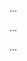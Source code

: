 <panel type="warning" header="Can use good naming :star::star:" expandable expanded no-close>

<panel type="warning" header="Can explain the need for good names in code :star::star:" expandable>
  <include src="../../book/codeQuality/nameWell/introduction/full.md" />
  <panel header=":trophy: Evidence" expanded>

...

  </panel>
</panel>

<panel type="warning" header="Can follow basic guidelines for naming :star::star:" expandable>
  <include src="../../book/codeQuality/nameWell/basic/full.md" />
  <panel header=":trophy: Evidence" expanded>

...

  </panel>
</panel>


<panel type="info" header="Can follow intermediate guidelines for naming :star::star::star:" expandable>
  <include src="../../book/codeQuality/nameWell/intermediate/full.md" />
  <panel header=":trophy: Evidence" expanded>

...

  </panel>
</panel>

</panel>
